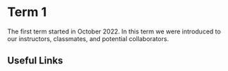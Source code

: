# Term 1
The first term started in October 2022. In this term we were introduced to our instructors, classmates, and potential collaborators. 



## Useful Links



